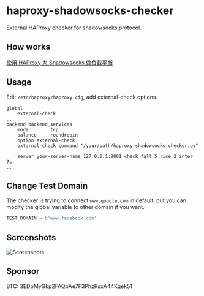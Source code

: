 # haproxy-shadowsocks-checker
External HAProxy checker for shadowsocks protocol. 

## How works
[使用 HAProxy 为 Shadowsocks 做负载平衡](https://blog.sbw.so/u/haproxy-shadowsocks-load-balance-useibility.html)

## Usage
Edit `/etc/haproxy/haproxy.cfg`, add external-check options.
```
global
    external-check
...
backend backend_services
    mode        tcp
    balance     roundrobin
    option external-check
    external-check command "/your/path/haproxy-shadowsocks-checker.py"

    server your-server-name 127.0.0.1:8001 check fall 5 rise 2 inter 7s
...
```

## Change Test Domain
The checker is trying to connect `www.google.com` in default, but you can modify the global variable to other domain if you want.
```python
TEST_DOMAIN = b'www.facebook.com'
```

## Screenshots
![Screenshots](screenshots/Screenshot_2020-02-01-Statistics-Report-for-HAProxy.png)

## Sponsor
BTC: 3EDpMyGkp2FAQbAe7F3PhzRsxA44Kqek51
